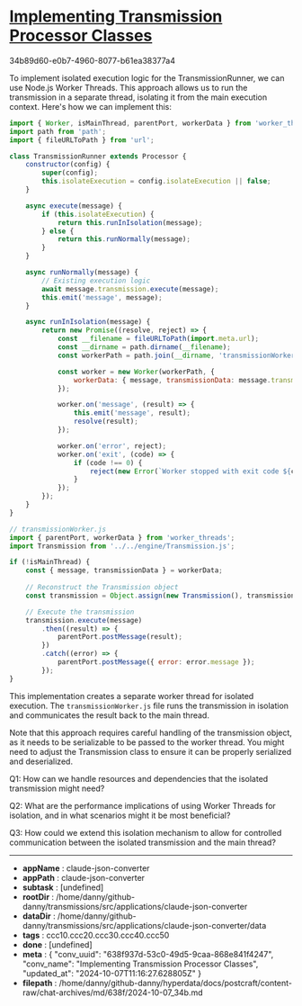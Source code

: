 # [Implementing Transmission Processor Classes](https://claude.ai/chat/638f937d-53c0-49d5-9caa-868e841f4247)

34b89d60-e0b7-4960-8077-b61ea38377a4

 To implement isolated execution logic for the TransmissionRunner, we can use Node.js Worker Threads. This approach allows us to run the transmission in a separate thread, isolating it from the main execution context. Here's how we can implement this:

```javascript
import { Worker, isMainThread, parentPort, workerData } from 'worker_threads';
import path from 'path';
import { fileURLToPath } from 'url';

class TransmissionRunner extends Processor {
    constructor(config) {
        super(config);
        this.isolateExecution = config.isolateExecution || false;
    }

    async execute(message) {
        if (this.isolateExecution) {
            return this.runInIsolation(message);
        } else {
            return this.runNormally(message);
        }
    }

    async runNormally(message) {
        // Existing execution logic
        await message.transmission.execute(message);
        this.emit('message', message);
    }

    async runInIsolation(message) {
        return new Promise((resolve, reject) => {
            const __filename = fileURLToPath(import.meta.url);
            const __dirname = path.dirname(__filename);
            const workerPath = path.join(__dirname, 'transmissionWorker.js');

            const worker = new Worker(workerPath, {
                workerData: { message, transmissionData: message.transmission }
            });

            worker.on('message', (result) => {
                this.emit('message', result);
                resolve(result);
            });

            worker.on('error', reject);
            worker.on('exit', (code) => {
                if (code !== 0) {
                    reject(new Error(`Worker stopped with exit code ${code}`));
                }
            });
        });
    }
}

// transmissionWorker.js
import { parentPort, workerData } from 'worker_threads';
import Transmission from '../../engine/Transmission.js';

if (!isMainThread) {
    const { message, transmissionData } = workerData;
    
    // Reconstruct the Transmission object
    const transmission = Object.assign(new Transmission(), transmissionData);

    // Execute the transmission
    transmission.execute(message)
        .then((result) => {
            parentPort.postMessage(result);
        })
        .catch((error) => {
            parentPort.postMessage({ error: error.message });
        });
}
```

This implementation creates a separate worker thread for isolated execution. The `transmissionWorker.js` file runs the transmission in isolation and communicates the result back to the main thread.

Note that this approach requires careful handling of the transmission object, as it needs to be serializable to be passed to the worker thread. You might need to adjust the Transmission class to ensure it can be properly serialized and deserialized.

Q1: How can we handle resources and dependencies that the isolated transmission might need?

Q2: What are the performance implications of using Worker Threads for isolation, and in what scenarios might it be most beneficial?

Q3: How could we extend this isolation mechanism to allow for controlled communication between the isolated transmission and the main thread?

---

* **appName** : claude-json-converter
* **appPath** : claude-json-converter
* **subtask** : [undefined]
* **rootDir** : /home/danny/github-danny/transmissions/src/applications/claude-json-converter
* **dataDir** : /home/danny/github-danny/transmissions/src/applications/claude-json-converter/data
* **tags** : ccc10.ccc20.ccc30.ccc40.ccc50
* **done** : [undefined]
* **meta** : {
  "conv_uuid": "638f937d-53c0-49d5-9caa-868e841f4247",
  "conv_name": "Implementing Transmission Processor Classes",
  "updated_at": "2024-10-07T11:16:27.628805Z"
}
* **filepath** : /home/danny/github-danny/hyperdata/docs/postcraft/content-raw/chat-archives/md/638f/2024-10-07_34b.md